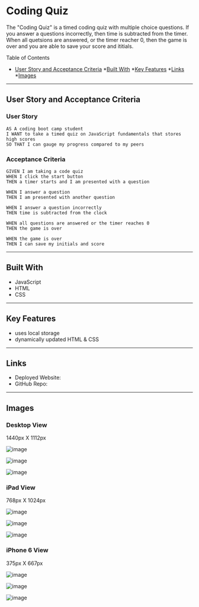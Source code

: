 # Coding Quiz

The "Coding Quiz" is a timed coding quiz with multiple choice questions. If you answer a questions incorrectly, then time is subtracted from the timer.  When all quetsions are answered, or the timer reacher 0, then the game is over and you are able to save your score and ititials.

Table of Contents
* [User Story and Acceptance Criteria](#user-story-and-acceptance-criteria)
*[Built With](#built-with)
*[Key Features](#key-features)
*[Links](#links)
*[Images](#images)

---
## User Story and Acceptance Criteria


### User Story

```
AS A coding boot camp student
I WANT to take a timed quiz on JavaScript fundamentals that stores high scores
SO THAT I can gauge my progress compared to my peers
```

### Acceptance Criteria

```
GIVEN I am taking a code quiz
WHEN I click the start button
THEN a timer starts and I am presented with a question
```
```
WHEN I answer a question
THEN I am presented with another question
```
```
WHEN I answer a question incorrectly
THEN time is subtracted from the clock
```
```
WHEN all questions are answered or the timer reaches 0
THEN the game is over
```
```
WHEN the game is over
THEN I can save my initials and score
```

---
## Built With
* JavaScript
* HTML
* CSS

---
## Key Features
* uses local storage
* dynamically updated HTML & CSS

---
## Links
* Deployed Website: 
* GitHub Repo: 

---
## Images

### Desktop View

1440px X 1112px

![image](https://user-images.githubusercontent.com/71858457/107999467-a47e6a80-6fa4-11eb-9309-55009173186e.png)

![image](https://user-images.githubusercontent.com/71858457/107999496-b7913a80-6fa4-11eb-85ec-9b0c21421617.png)

![image](https://user-images.githubusercontent.com/71858457/107999507-bfe97580-6fa4-11eb-83ea-b44220559325.png)


### iPad View

768px X 1024px

![image](https://user-images.githubusercontent.com/71858457/107999527-cd066480-6fa4-11eb-93fb-7b8b3b3864df.png)

![image](https://user-images.githubusercontent.com/71858457/107999541-d7286300-6fa4-11eb-8b70-0d71ca1d2d70.png)

![image](https://user-images.githubusercontent.com/71858457/107999554-e27b8e80-6fa4-11eb-8032-45a6d01cadf1.png)

### iPhone 6 View

375px X 667px

![image](https://user-images.githubusercontent.com/71858457/107999569-ee675080-6fa4-11eb-9b72-3d2bfee0e84e.png)

![image](https://user-images.githubusercontent.com/71858457/107999589-fc1cd600-6fa4-11eb-826d-470f69b1d87f.png)

![image](https://user-images.githubusercontent.com/71858457/107999608-06d76b00-6fa5-11eb-98fb-8cd790216276.png)
